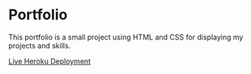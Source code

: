 # Portfolio

This portfolio is a small project using HTML and CSS for displaying my projects and skills.

[Live Heroku Deployment](https://ben-boby.herokuapp.com)

